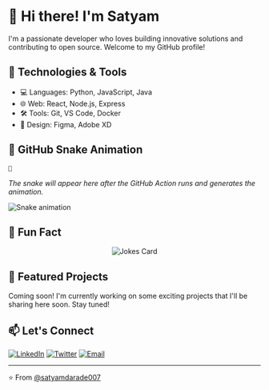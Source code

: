 # 👋 Hi there! I'm Satyam

I'm a passionate developer who loves building innovative solutions and contributing to open source. Welcome to my GitHub profile!

## 🔧 Technologies & Tools

- 💻 Languages: Python, JavaScript, Java
- 🌐 Web: React, Node.js, Express
- 🛠️ Tools: Git, VS Code, Docker
- 🎨 Design: Figma, Adobe XD

## 🐍 GitHub Snake Animation

```
🐍
```

*The snake will appear here after the GitHub Action runs and generates the animation.*

<!-- This is a comment - the snake animation will be added by the GitHub Action -->
![Snake animation](https://github.com/satyamdarade007/satyamdarade007/blob/output/github-contribution-grid-snake.svg)

## 🤖 Fun Fact

<div align="center">
  <img src="https://readme-jokes.vercel.app/api?hideBorder&theme=radical" alt="Jokes Card" />
</div>

## 🚀 Featured Projects

Coming soon! I'm currently working on some exciting projects that I'll be sharing here soon. Stay tuned!

## 📫 Let's Connect

[![LinkedIn](https://img.shields.io/badge/LinkedIn-Connect-blue?style=for-the-badge&logo=linkedin)](https://www.linkedin.com/in/satyam-darade007/)
[![Twitter](https://img.shields.io/badge/Twitter-Follow_@the_leOcious-1DA1F2?style=for-the-badge&logo=twitter)](https://x.com/the_leOcious?t=GbGcWUj8iBkEQ6Gnoq9iAw&s=09)
[![Email](https://img.shields.io/badge/Email-Contact%20Me-D14836?style=for-the-badge&logo=gmail)](mailto:satyamd353@gmail.com)

---

⭐️ From [@satyamdarade007](https://github.com/satyamdarade007)
